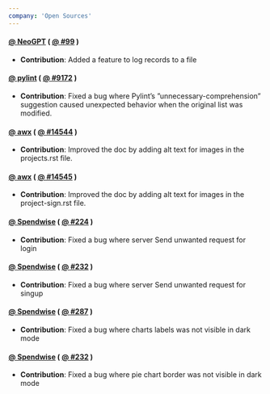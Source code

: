 ```yaml
---
company: 'Open Sources'
---
```


#### [@ NeoGPT](https://github.com/neokd/NeoGPT) ( [@ #99](https://github.com/neokd/NeoGPT/pull/99) )
- **Contribution**: Added a feature to log records to a file 

#### [@ pylint](https://github.com/pylint-dev/pylint) ( [@ #9172](https://github.com/pylint-dev/pylint/pull/9172) )
- **Contribution**: Fixed a bug where Pylint’s ”unnecessary-comprehension” suggestion caused unexpected behavior when the original list was modified.

#### [@ awx](https://github.com/ansible/awx) ( [@ #14544](https://github.com/ansible/awx/pull/14544) )
- **Contribution**: Improved the doc by adding alt text for images in the projects.rst file.

#### [@ awx](https://github.com/ansible/awx) ( [@ #14545](https://github.com/ansible/awx/pull/14545) )
- **Contribution**: Improved the doc by adding alt text for images in the project-sign.rst file.

#### [@ Spendwise](https://github.com/ani1609/Spendwise) ( [@ #224](https://github.com/ani1609/Spendwise/pull/224) )
- **Contribution**: Fixed a bug where server Send unwanted request for login

#### [@ Spendwise](https://github.com/ani1609/Spendwise) ( [@ #232](https://github.com/ani1609/Spendwise/pull/232) )
- **Contribution**: Fixed a bug where server Send unwanted request for singup

#### [@ Spendwise](https://github.com/ani1609/Spendwise) ( [@ #287](https://github.com/ani1609/Spendwise/pull/287) )
- **Contribution**: Fixed a bug where charts labels was not visible in dark mode

#### [@ Spendwise](https://github.com/ani1609/Spendwise) ( [@ #232](https://github.com/ani1609/Spendwise/pull/232) )
- **Contribution**: Fixed a bug where pie chart border was not visible in dark mode
